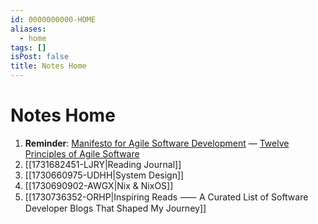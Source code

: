 ```yaml
---
id: 0000000000-HOME
aliases:
  - home
tags: []
isPost: false
title: Notes Home
---
```


# Notes Home

1. **Reminder**: [Manifesto for Agile Software Development](http://agilemanifesto.org/) — [Twelve Principles of Agile Software](http://agilemanifesto.org/principles.html)
1. [[1731682451-LJRY|Reading Journal]]
1. [[1730660975-UDHH|System Design]]
1. [[1730690902-AWGX|Nix & NixOS]]
1. [[1730736352-ORHP|Inspiring Reads ⸺ A Curated List of Software Developer Blogs That Shaped My Journey]]
